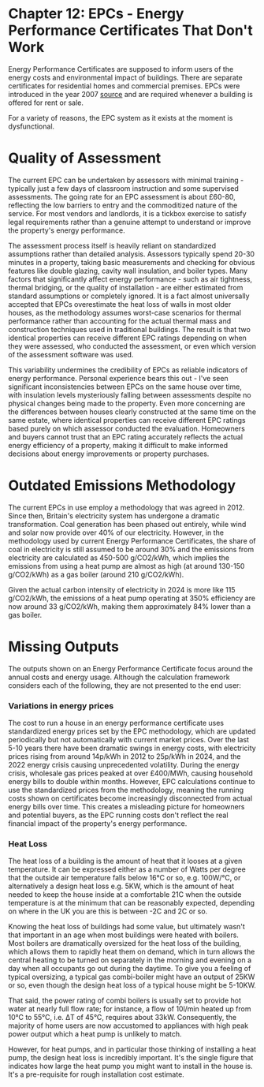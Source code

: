 # Chapter 12: EPCs - Energy Performance Certificates That Don't Work

Energy Performance Certificates are supposed to inform users of the energy costs and environmental impact of buildings. There are separate certificates for residential homes and commercial premises. EPCs were introduced in the year 2007 [source](https://en.wikipedia.org/wiki/Energy_Performance_Certificate_(United_Kingdom)) and are required whenever a building is offered for rent or sale.

For a variety of reasons, the EPC system as it exists at the moment is dysfunctional.

# Quality of Assessment
The current EPC can be undertaken by assessors with minimal training - typically just a few days of classroom instruction and some supervised assessments. The going rate for an EPC assessment is about £60-80, reflecting the low barriers to entry and the commoditized nature of the service. For most vendors and landlords, it is a tickbox exercise to satisfy legal requirements rather than a genuine attempt to understand or improve the property's energy performance.

The assessment process itself is heavily reliant on standardized assumptions rather than detailed analysis. Assessors typically spend 20-30 minutes in a property, taking basic measurements and checking for obvious features like double glazing, cavity wall insulation, and boiler types. Many factors that significantly affect energy performance - such as air tightness, thermal bridging, or the quality of installation - are either estimated from standard assumptions or completely ignored. It is a fact almost universally accepted that EPCs overestimate the heat loss of walls in most older houses, as the methodology assumes worst-case scenarios for thermal performance rather than accounting for the actual thermal mass and construction techniques used in traditional buildings. The result is that two identical properties can receive different EPC ratings depending on when they were assessed, who conducted the assessment, or even which version of the assessment software was used.

This variability undermines the credibility of EPCs as reliable indicators of energy performance. Personal experience bears this out - I've seen significant inconsistencies between EPCs on the same house over time, with insulation levels mysteriously falling between assessments despite no physical changes being made to the property. Even more concerning are the differences between houses clearly constructed at the same time on the same estate, where identical properties can receive different EPC ratings based purely on which assessor conducted the evaluation. Homeowners and buyers cannot trust that an EPC rating accurately reflects the actual energy efficiency of a property, making it difficult to make informed decisions about energy improvements or property purchases. 

# Outdated Emissions Methodology
The current EPCs in use employ a methodology that was agreed in 2012. Since then, Britain's electricity system has undergone a dramatic transformation. Coal generation has been phased out entirely, while wind and solar now provide over 40% of our electricity. However, in the methodology used by current Energy Performance Certificates, the share of coal in electricity is still assumed to be around 30% and the emissions from electricity are calculated as 450-500 g/CO2/kWh, which implies the emissions from using a heat pump are almost as high (at around 130-150 g/CO2/kWh) as a gas boiler (around 210 g/CO2/kWh).

Given the actual carbon intensity of electricity in 2024 is more like 115 g/CO2/kWh, the emissions of a heat pump operating at 350% efficiency are now around 33 g/CO2/kWh, making them approximately 84% lower than a gas boiler.

# Missing Outputs
The outputs shown on an Energy Performance Certificate focus around the annual costs and energy usage. Although the calculation framework considers each of the following, they are not presented to the end user:

### Variations in energy prices

The cost to run a house in an energy performance certificate uses standardized energy prices set by the EPC methodology, which are updated periodically but not automatically with current market prices. Over the last 5-10 years there have been dramatic swings in energy costs, with electricity prices rising from around 14p/kWh in 2012 to 25p/kWh in 2024, and the 2022 energy crisis causing unprecedented volatility. During the energy crisis, wholesale gas prices peaked at over £400/MWh, causing household energy bills to double within months. However, EPC calculations continue to use the standardized prices from the methodology, meaning the running costs shown on certificates become increasingly disconnected from actual energy bills over time. This creates a misleading picture for homeowners and potential buyers, as the EPC running costs don't reflect the real financial impact of the property's energy performance.

### Heat Loss
The heat loss of a building is the amount of heat that it looses at a given temperature. It can be expressed either as a number of Watts per degree that the outside air temperature falls below 16°C or so, e.g. 100W/°C, or alternatively a design heat loss e.g. 5KW, which is the amount of heat needed to keep the house inside at a comfortable 21C when the outside temperature is at the minimum that can be reasonably expected, depending on where in the UK you are this is between -2C and 2C or so.  

Knowing the heat loss of buildings had some value, but ultimately wasn't that important in an age when most buildings were heated with boilers. Most boilers are dramatically oversized for the heat loss of the building, which allows them to rapidly heat them on demand, which in turn allows the central heating to be turned on separately in the morning and evening on a day when all occupants go out during the daytime. To give you a feeling of typical oversizing, a typical gas combi-boiler might have an output of 25KW or so, even though the design heat loss of a typical house might be 5-10KW. 

That said, the power rating of combi boilers is usually set to provide hot water at nearly full flow rate; for instance, a flow of 10l/min heated up from 10°C to 55°C, i.e. ΔT of 45°C, requires about 33kW. Consequently, the majority of home users are now accustomed to appliances with high peak power output which a heat pump is unlikely to match.

However, for heat pumps, and in particular those thinking of installing a heat pump, the design heat loss is incredibly important. It's the single figure that indicates how large the heat pump you might want to install in the house is. It's a pre-requisite for rough installation cost estimate. 




